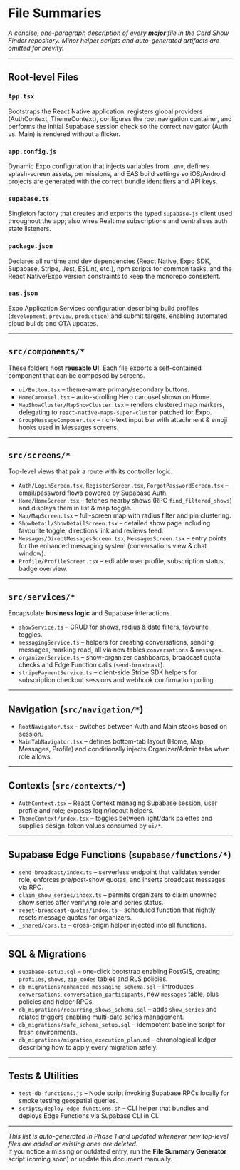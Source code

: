 # File Summaries
_A concise, one-paragraph description of every **major** file in the Card Show Finder repository. Minor helper scripts and auto-generated artifacts are omitted for brevity._

---

## Root-level Files

### `App.tsx`
Bootstraps the React Native application: registers global providers (AuthContext, ThemeContext), configures the root navigation container, and performs the initial Supabase session check so the correct navigator (Auth vs. Main) is rendered without a flicker.

### `app.config.js`
Dynamic Expo configuration that injects variables from `.env`, defines splash-screen assets, permissions, and EAS build settings so iOS/Android projects are generated with the correct bundle identifiers and API keys.

### `supabase.ts`
Singleton factory that creates and exports the typed `supabase-js` client used throughout the app; also wires Realtime subscriptions and centralises auth state listeners.

### `package.json`
Declares all runtime and dev dependencies (React Native, Expo SDK, Supabase, Stripe, Jest, ESLint, etc.), npm scripts for common tasks, and the React Native/Expo version constraints to keep the monorepo consistent.

### `eas.json`
Expo Application Services configuration describing build profiles (`development`, `preview`, `production`) and submit targets, enabling automated cloud builds and OTA updates.

---

## `src/components/*`

These folders host **reusable UI**. Each file exports a self-contained component that can be composed by screens.

* `ui/Button.tsx` – theme-aware primary/secondary buttons.
* `HomeCarousel.tsx` – auto-scrolling Hero carousel shown on Home.
* `MapShowCluster/MapShowCluster.tsx` – renders clustered map markers, delegating to `react-native-maps-super-cluster` patched for Expo.
* `GroupMessageComposer.tsx` – rich-text input bar with attachment & emoji hooks used in Messages screens.

---

## `src/screens/*`

Top-level views that pair a route with its controller logic.

* `Auth/LoginScreen.tsx`, `RegisterScreen.tsx`, `ForgotPasswordScreen.tsx` – email/password flows powered by Supabase Auth.
* `Home/HomeScreen.tsx` – fetches nearby shows (RPC `find_filtered_shows`) and displays them in list & map toggle.
* `Map/MapScreen.tsx` – full-screen map with radius filter and pin clustering.
* `ShowDetail/ShowDetailScreen.tsx` – detailed show page including favourite toggle, directions link and reviews feed.
* `Messages/DirectMessagesScreen.tsx`, `MessagesScreen.tsx` – entry points for the enhanced messaging system (conversations view & chat window).
* `Profile/ProfileScreen.tsx` – editable user profile, subscription status, badge overview.

---

## `src/services/*`

Encapsulate **business logic** and Supabase interactions.

* `showService.ts` – CRUD for shows, radius & date filters, favourite toggles.
* `messagingService.ts` – helpers for creating conversations, sending messages, marking read, all via new tables `conversations` & `messages`.
* `organizerService.ts` – show-organizer dashboards, broadcast quota checks and Edge Function calls (`send-broadcast`).
* `stripePaymentService.ts` – client-side Stripe SDK helpers for subscription checkout sessions and webhook confirmation polling.

---

## Navigation (`src/navigation/*`)

* `RootNavigator.tsx` – switches between Auth and Main stacks based on session.
* `MainTabNavigator.tsx` – defines bottom-tab layout (Home, Map, Messages, Profile) and conditionally injects Organizer/Admin tabs when role allows.

---

## Contexts (`src/contexts/*`)

* `AuthContext.tsx` – React Context managing Supabase session, user profile and role; exposes login/logout helpers.
* `ThemeContext/index.tsx` – toggles between light/dark palettes and supplies design-token values consumed by `ui/*`.

---

## Supabase Edge Functions (`supabase/functions/*`)

* `send-broadcast/index.ts` – serverless endpoint that validates sender role, enforces pre/post-show quotas, and inserts broadcast messages via RPC.
* `claim_show_series/index.ts` – permits organizers to claim unowned show series after verifying role and series status.
* `reset-broadcast-quotas/index.ts` – scheduled function that nightly resets message quotas for organizers.
* `_shared/cors.ts` – cross-origin helper injected into all functions.

---

## SQL & Migrations

* `supabase-setup.sql` – one-click bootstrap enabling PostGIS, creating `profiles`, `shows`, `zip_codes` tables and RLS policies.
* `db_migrations/enhanced_messaging_schema.sql` – introduces `conversations`, `conversation_participants`, new `messages` table, plus policies and helper RPCs.
* `db_migrations/recurring_shows_schema.sql` – adds `show_series` and related triggers enabling multi-date series management.
* `db_migrations/safe_schema_setup.sql` – idempotent baseline script for fresh environments.
* `db_migrations/migration_execution_plan.md` – chronological ledger describing how to apply every migration safely.

---

## Tests & Utilities

* `test-db-functions.js` – Node script invoking Supabase RPCs locally for smoke testing geospatial queries.
* `scripts/deploy-edge-functions.sh` – CLI helper that bundles and deploys Edge Functions via Supabase CLI in CI.

---

_This list is auto-generated in Phase 1 and updated whenever new top-level files are added or existing ones are deleted._  
If you notice a missing or outdated entry, run the **File Summary Generator** script (coming soon) or update this document manually.
